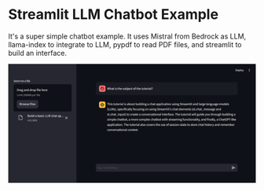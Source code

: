 # Streamlit LLM Chatbot Example

It's a super simple chatbot example. It uses Mistral from Bedrock as LLM, llama-index to integrate to LLM, pypdf to read PDF files, and streamlit to build an interface.

![alt text](assets/image.png "Interface")